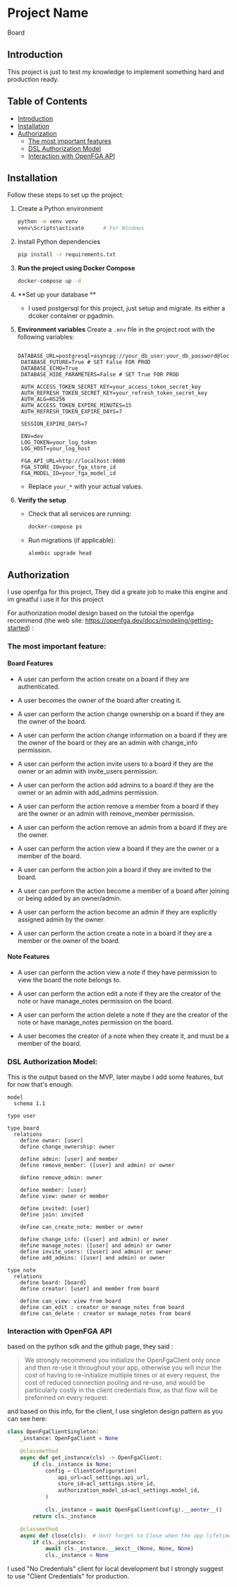 # Project Name

Board

## Introduction

This project is just to test my knowledge to implement something hard and production ready.

## Table of Contents

- [Introduction](#introduction)
- [Installation](#installation)
- [Authorization](#Authorization)
  - [The most important features](#The-most-important-feature)
  - [DSL Authorization Model](#DSL-Authorization-Model)
  - [Interaction with OpenFGA API](#Interaction-with-OpenFGA-API)

## Installation

Follow these steps to set up the project:

1. Create a Python environment

   ```bash
   python -m venv venv
   venv\Scripts\activate      # For Windows
   ```

2. Install Python dependencies

   ```bash
   pip install -r requirements.txt
   ```

3. **Run the project using Docker Compose**

   ```bash
   docker-compose up -d
   ```

4. **Set up your database **

   - I used postgersql for this project, just setup and migrate. its either a dcoker container or pgadmin.

5. **Environment variables**
   Create a `.env` file in the project root with the following variables:

   ```env
    DATABASE_URL=postgresql+asyncpg://your_db_user:your_db_password@localhost/your_db_name
    DATABASE_FUTURE=True # SET False FOR PROD
    DATABASE_ECHO=True
    DATABASE_HIDE_PARAMETERS=False # SET True FOR PROD

    AUTH_ACCESS_TOKEN_SECRET_KEY=your_access_token_secret_key
    AUTH_REFRESH_TOKEN_SECRET_KEY=your_refresh_token_secret_key
    AUTH_ALG=HS256
    AUTH_ACCESS_TOKEN_EXPIRE_MINUTES=15
    AUTH_REFRESH_TOKEN_EXPIRE_DAYS=7

    SESSION_EXPIRE_DAYS=7

    ENV=dev
    LOG_TOKEN=your_log_token
    LOG_HOST=your_log_host

    FGA_API_URL=http://localhost:8080
    FGA_STORE_ID=your_fga_store_id
    FGA_MODEL_ID=your_fga_model_id

   ```

   - Replace `your_*` with your actual values.

6. **Verify the setup**

   - Check that all services are running:

     ```bash
     docker-compose ps
     ```

   - Run migrations (if applicable):

     ```bash
     alembic upgrade head
     ```

## Authorization

I use openfga for this project, They did a greate job to make this engine and im greatful i use it for this project

For authorization model design based on the tutoial the openfga recommend (the web site: https://openfga.dev/docs/modeling/getting-started) :

### The most important feature:

#### Board Features

- A user can perform the action create on a board if they are authenticated.

- A user becomes the owner of the board after creating it.

- A user can perform the action change ownership on a board if they are the owner of the board.

- A user can perform the action change information on a board if they are the owner of the board or they are an admin with change_info permission.

- A user can perform the action invite users to a board if they are the owner or an admin with invite_users permission.

- A user can perform the action add admins to a board if they are the owner or an admin with add_admins permission.

- A user can perform the action remove a member from a board if they are the owner or an admin with remove_member permission.

- A user can perform the action remove an admin from a board if they are the owner.

- A user can perform the action view a board if they are the owner or a member of the board.

- A user can perform the action join a board if they are invited to the board.

- A user can perform the action become a member of a board after joining or being added by an owner/admin.

- A user can perform the action become an admin if they are explicitly assigned admin by the owner.

- A user can perform the action create a note in a board if they are a member or the owner of the board.

#### Note Features

- A user can perform the action view a note if they have permission to view the board the note belongs to.

- A user can perform the action edit a note if they are the creator of the note or have manage_notes permission on the board.

- A user can perform the action delete a note if they are the creator of the note or have manage_notes permission on the board.

- A user becomes the creator of a note when they create it, and must be a member of the board.

### DSL Authorization Model:

This is the output based on the MVP, later maybe I add some features, but for now that's enough.

```DSL
model
  schema 1.1

type user

type board
  relations
    define owner: [user]
    define change_ownership: owner

    define admin: [user] and member
    define remove_member: ([user] and admin) or owner

    define remove_admin: owner

    define member: [user]
    define view: owner or member

    define invited: [user]
    define join: invited

    define can_create_note: member or owner

    define change_info: ([user] and admin) or owner
    define manage_notes: ([user] and admin) or owner
    define invite_users: ([user] and admin) or owner
    define add_admins: ([user] and admin) or owner

type note
  relations
    define board: [board]
    define creator: [user] and member from board

    define can_view: view from board
    define can_edit : creator or manage_notes from board
    define can_delete : creator or manage_notes from board
```

### Interaction with OpenFGA API

based on the python sdk and the github page, they said :

> We strongly recommend you initialize the OpenFgaClient only once and then re-use it throughout your app, otherwise you will incur the cost of having to re-initialize multiple times or at every request, the cost of reduced connection pooling and re-use, and would be particularly costly in the client credentials flow, as that flow will be preformed on every request.

and based on this info, for the client, I use singleton design pattern as you can see here:

```py
class OpenFgaClientSingleton:
    _instance: OpenFgaClient = None

    @classmethod
    async def get_instance(cls) -> OpenFgaClient:
        if cls._instance is None:
            config = ClientConfiguration(
                api_url=acl_settings.api_url,
                store_id=acl_settings.store_id,
                authorization_model_id=acl_settings.model_id,
            )

            cls._instance = await OpenFgaClient(config).__aenter__()
        return cls._instance

    @classmethod
    async def close(cls):  # Dont forget to Close when the app lifetime end.
        if cls._instance:
            await cls._instance.__aexit__(None, None, None)
            cls._instance = None
```

I used "No Credentials" client for local development but I strongly suggest to use "Client Credentials" for production.
